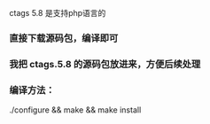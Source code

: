 ctags 5.8 是支持php语言的
### 直接下载源码包，编译即可
### 我把 ctags.5.8 的源码包放进来，方便后续处理
### 编译方法：
./configure && make && make install
